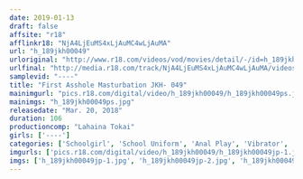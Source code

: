 ```yaml
---
date: 2019-01-13
draft: false
affsite: "r18"
afflinkr18: "NjA4LjEuMS4xLjAuMC4wLjAuMA"
url: "h_189jkh00049"
urloriginal: "http://www.r18.com/videos/vod/movies/detail/-/id=h_189jkh00049"
urlfinal: "http://media.r18.com/track/NjA4LjEuMS4xLjAuMC4wLjAuMA/videos/vod/movies/detail/-/id=h_189jkh00049"
samplevid: "----"
title: "First Asshole Masturbation JKH- 049"
mainimgurl: "pics.r18.com/digital/video/h_189jkh00049/h_189jkh00049ps.jpg"
mainimgs: "h_189jkh00049ps.jpg"
releasedate: "Mar. 20, 2018"
duration: 106
productioncomp: "Lahaina Tokai"
girls: ['----']
categories: ['Schoolgirl', 'School Uniform', 'Anal Play', 'Vibrator', 'Masturbation']
imgurls: ['pics.r18.com/digital/video/h_189jkh00049/h_189jkh00049jp-1.jpg', 'pics.r18.com/digital/video/h_189jkh00049/h_189jkh00049jp-2.jpg', 'pics.r18.com/digital/video/h_189jkh00049/h_189jkh00049jp-3.jpg', 'pics.r18.com/digital/video/h_189jkh00049/h_189jkh00049jp-4.jpg', 'pics.r18.com/digital/video/h_189jkh00049/h_189jkh00049jp-5.jpg', 'pics.r18.com/digital/video/h_189jkh00049/h_189jkh00049jp-6.jpg', 'pics.r18.com/digital/video/h_189jkh00049/h_189jkh00049jp-7.jpg', 'pics.r18.com/digital/video/h_189jkh00049/h_189jkh00049jp-8.jpg', 'pics.r18.com/digital/video/h_189jkh00049/h_189jkh00049jp-9.jpg', 'pics.r18.com/digital/video/h_189jkh00049/h_189jkh00049jp-10.jpg', 'pics.r18.com/digital/video/h_189jkh00049/h_189jkh00049jp-11.jpg', 'pics.r18.com/digital/video/h_189jkh00049/h_189jkh00049jp-12.jpg', 'pics.r18.com/digital/video/h_189jkh00049/h_189jkh00049jp-13.jpg', 'pics.r18.com/digital/video/h_189jkh00049/h_189jkh00049jp-14.jpg', 'pics.r18.com/digital/video/h_189jkh00049/h_189jkh00049jp-15.jpg', 'pics.r18.com/digital/video/h_189jkh00049/h_189jkh00049jp-16.jpg', 'pics.r18.com/digital/video/h_189jkh00049/h_189jkh00049jp-17.jpg', 'pics.r18.com/digital/video/h_189jkh00049/h_189jkh00049jp-18.jpg', 'pics.r18.com/digital/video/h_189jkh00049/h_189jkh00049jp-19.jpg', 'pics.r18.com/digital/video/h_189jkh00049/h_189jkh00049jp-20.jpg']
imgs: ['h_189jkh00049jp-1.jpg', 'h_189jkh00049jp-2.jpg', 'h_189jkh00049jp-3.jpg', 'h_189jkh00049jp-4.jpg', 'h_189jkh00049jp-5.jpg', 'h_189jkh00049jp-6.jpg', 'h_189jkh00049jp-7.jpg', 'h_189jkh00049jp-8.jpg', 'h_189jkh00049jp-9.jpg', 'h_189jkh00049jp-10.jpg', 'h_189jkh00049jp-11.jpg', 'h_189jkh00049jp-12.jpg', 'h_189jkh00049jp-13.jpg', 'h_189jkh00049jp-14.jpg', 'h_189jkh00049jp-15.jpg', 'h_189jkh00049jp-16.jpg', 'h_189jkh00049jp-17.jpg', 'h_189jkh00049jp-18.jpg', 'h_189jkh00049jp-19.jpg', 'h_189jkh00049jp-20.jpg']
---
```

